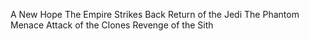 A New Hope
The Empire Strikes Back
Return of the Jedi
The Phantom Menace
Attack of the Clones
Revenge of the Sith

